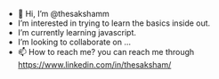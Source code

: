 - 👋 Hi, I’m @thesakshamm
-  I’m interested in trying to learn the basics inside out.
-  I’m currently learning javascript.
-  I’m looking to collaborate on ...
- 📫 How to reach me? you can reach me through https://www.linkedin.com/in/thesaksham/

<!---
thesakshamm/thesakshamm is a ✨ special ✨ repository because its `README.md` (this file) appears on your GitHub profile.
You can click the Preview link to take a look at your changes.
--->
